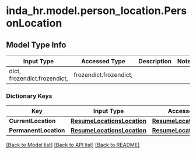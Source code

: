 # inda_hr.model.person_location.PersonLocation

## Model Type Info
Input Type | Accessed Type | Description | Notes
------------ | ------------- | ------------- | -------------
dict, frozendict.frozendict,  | frozendict.frozendict,  |  | 

### Dictionary Keys
Key | Input Type | Accessed Type | Description | Notes
------------ | ------------- | ------------- | ------------- | -------------
**CurrentLocation** | [**ResumeLocationsLocation**](ResumeLocationsLocation.md) | [**ResumeLocationsLocation**](ResumeLocationsLocation.md) |  | [optional] 
**PermanentLocation** | [**ResumeLocationsLocation**](ResumeLocationsLocation.md) | [**ResumeLocationsLocation**](ResumeLocationsLocation.md) |  | [optional] 

[[Back to Model list]](../../README.md#documentation-for-models) [[Back to API list]](../../README.md#documentation-for-api-endpoints) [[Back to README]](../../README.md)


